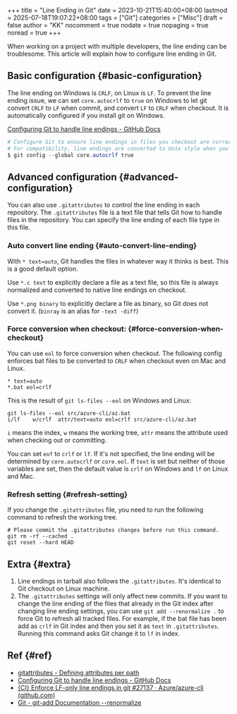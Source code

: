 +++
title = "Line Ending in Git"
date = 2023-10-21T15:40:00+08:00
lastmod = 2025-07-18T19:07:22+08:00
tags = ["Git"]
categories = ["Misc"]
draft = false
author = "KK"
nocomment = true
nodate = true
nopaging = true
noread = true
+++

When working on a project with multiple developers, the line ending can be troublesome. This article will explain how to configure line ending in Git.


## Basic configuration {#basic-configuration}

The line ending on Windows is `CRLF`, on Linux is `LF`. To prevent the line ending issue, we can set `core.autocrlf` to `true` on Windows to let git convert `CRLF` to `LF` when commit, and convert `LF` to `CRLF` when checkout. It is automatically configured if you install git on Windows.

[Configuring Git to handle line endings - GitHub Docs](https://docs.github.com/en/get-started/getting-started-with-git/configuring-git-to-handle-line-endings?platform=windows)

```powershell
# Configure Git to ensure line endings in files you checkout are correct for Windows.
# For compatibility, line endings are converted to Unix style when you commit files.
$ git config --global core.autocrlf true
```


## Advanced configuration {#advanced-configuration}

You can also use `.gitattributes` to control the line ending in each repository. The `.gitattributes` file is a text file that tells Git how to handle files in the repository. You can specify the line ending of each file type in this file.


### Auto convert line ending {#auto-convert-line-ending}

With `* text=auto`, Git handles the files in whatever way it thinks is best. This is a good default option.

Use `*.c text` to explicitly declare a file as a text file, so this file is always normalized and converted to native line endings on checkout.

Use `*.png binary` to explicitly declare a file as binary, so Git does not convert it.  (`binray` is an alias for `-text -diff`)


### Force conversion when checkout: {#force-conversion-when-checkout}

You can use `eol` to force conversion when checkout. The following config enforces bat files to be converted to `CRLF` when checkout even on Mac and Linux.

```text
* text=auto
*.bat eol=crlf
```

This is the result of `git ls-files --eol` on Windows and Linux:

```text
git ls-files --eol src/azure-cli/az.bat
i/lf    w/crlf  attr/text=auto eol=crlf src/azure-cli/az.bat
```

`i` means the index, `w` means the working tree, `attr` means the attribute used when checking out or committing.

You can set `eof` to `crlf` or `lf`. If it's not specified, the line ending will be determined by `core.autocrlf` or `core.eol`. If `text` is set but neither of those variables are set, then the default value is `crlf` on Windows and `lf` on Linux and Mac.


### Refresh setting {#refresh-setting}

If you change the `.gitattributes` file, you need to run the following command to refresh the working tree.

```shell
# Please commit the .gitattributes changes before run this command.
git rm -rf --cached .
git reset --hard HEAD
```


## Extra {#extra}

1.  Line endings in tarball also follows the `.gitattributes`. It's identical to Git checkout on Linux machine.
2.  The `.gitattributes` settings will only affect new commits. If you want to change the line ending of the files that already in the Git index after changing line ending settings, you can use `git add --renormalize .` to force Git to refresh all tracked files. For example, if the bat file has been add as `crlf` in Git index and then you set it as `text` in `.gitattributes`. Running this command asks Git change it to `lf` in index.


## Ref {#ref}

-   [gitattributes - Defining attributes per path](https://www.git-scm.com/docs/gitattributes#_eol)
-   [Configuring Git to handle line endings - GitHub Docs](https://docs.github.com/en/get-started/getting-started-with-git/configuring-git-to-handle-line-endings?platform=windows)
-   [{CI} Enforce LF-only line endings in git #27137 · Azure/azure-cli (github.com)](https://github.com/Azure/azure-cli/pull/27137)
-   [Git - git-add Documentation --renormalize](https://git-scm.com/docs/git-add#Documentation/git-add.txt---renormalize)
